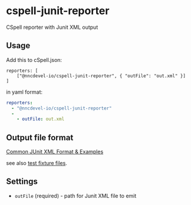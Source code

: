 # cspell-junit-reporter

CSpell reporter with Junit XML output

## Usage

Add this to cSpell.json:

```
reporters: [
    ["@nncdevel-io/cspell-junit-reporter", { "outFile": "out.xml" }]
]
```

in yaml format:

```yaml
reporters:
  - "@nncdevel-io/cspell-junit-reporter"
  -
    - outFile: out.xml
```

## Output file format

[Common JUnit XML Format & Examples](https://github.com/testmoapp/junitxml)

see also [test fixture files](./test_fixture).

## Settings

- `outFile` (required) - path for Junit XML file to emit
